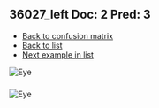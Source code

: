 ## 36027_left Doc: 2 Pred: 3
- [Back to confusion matrix](https://github.com/juliandewit/kaggle_retinopathy/blob/master/matrix.md)
- [Back to list](https://github.com/juliandewit/kaggle_retinopathy/blob/master/lists/23/list.md)
- [Next example in list](https://github.com/juliandewit/kaggle_retinopathy/blob/master/lists/23/36/36055_right.md)

![Eye](https://retinopaty.blob.core.windows.net/size1024/36027_left_2.jpeg)

### 

![Eye]()
